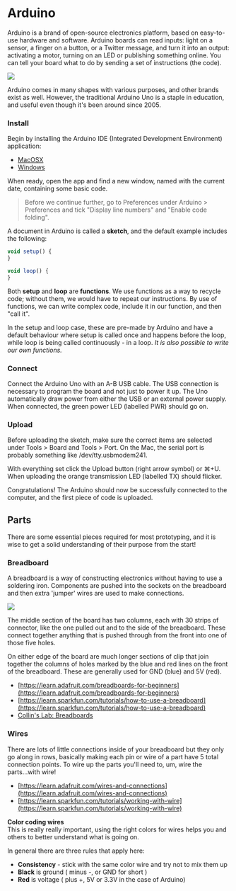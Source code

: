 # Arduino

Arduino is a brand of open-source electronics platform, based on easy-to-use hardware and software. Arduino boards can read inputs: light on a sensor, a finger on a button, or a Twitter message, and turn it into an output: activating a motor, turning on an LED or publishing something online. You can tell your board what to do by sending a set of instructions \(the code\). 

![](https://upload.wikimedia.org/wikipedia/commons/c/c9/Pinout_of_ARDUINO_Board_and_ATMega328PU.svg)

Arduino comes in many shapes with various purposes, and other brands exist as well. However, the traditional Arduino Uno is a staple in education, and useful even though it's been around since 2005.

### Install

Begin by installing the Arduino IDE \(Integrated Development Environment\)  application:

* [MacOSX](https://www.arduino.cc/en/Guide/MacOSX)
* [Windows](https://www.arduino.cc/en/Guide/Windows)

When ready, open the app and find a new window, named with the current date, containing some basic code.

> Before we continue further, go to Preferences under Arduino &gt; Preferences and tick "Display line numbers" and "Enable code folding".

A document in Arduino is called a **sketch**, and the default example includes the following:

```javascript
void setup() {
}

void loop() {
}
```

Both **setup** and **loop** are **functions**. We use functions as a way to recycle code; without them, we would have to repeat our instructions. By use of functions, we can write complex code, include it in our function, and then "call it".

In the setup and loop case, these are pre-made by Arduino and have a default behaviour where setup is called once and happens before the loop, while loop is being called continuously - in a loop. _It is also possible to write our own functions._

### Connect

Connect the Arduino Uno with an A-B USB cable. The USB connection is necessary to program the board and not just to power it up. The Uno automatically draw power from either the USB or an external power supply. When connected, the green power LED \(labelled PWR\) should go on.

### Upload

Before uploading the sketch, make sure the correct items are selected under Tools &gt; Board and Tools &gt; Port. On the Mac, the serial port is probably something like /dev/tty.usbmodem241.

With everything set click the Upload button \(right arrow symbol\) or ⌘+U. When uploading the orange transmission LED \(labelled TX\) should flicker.

Congratulations! The Arduino should now be successfully connected to the computer, and the first piece of code is uploaded.

## Parts

There are some essential pieces required for most prototyping, and it is wise to get a solid understanding of their purpose from the start!

### Breadboard

A breadboard is a way of constructing electronics without having to use a soldering iron. Components are pushed into the sockets on the breadboard and then extra 'jumper' wires are used to make connections.

![](https://cdn-learn.adafruit.com/assets/assets/000/002/603/medium800/learn_arduino_breadboard_back_in_bits.jpg?1396784983)

The middle section of the board has two columns, each with 30 strips of connector, like the one pulled out and to the side of the breadboard. These connect together anything that is pushed through from the front into one of those five holes.

On either edge of the board are much longer sections of clip that join together the columns of holes marked by the blue and red lines on the front of the breadboard. These are generally used for GND \(blue\) and 5V \(red\).

* [https://learn.adafruit.com/breadboards-for-beginners](https://learn.adafruit.com/breadboards-for-beginners)
* [https://learn.sparkfun.com/tutorials/how-to-use-a-breadboard](https://learn.sparkfun.com/tutorials/how-to-use-a-breadboard)
* [Collin's Lab: Breadboards](https://www.youtube.com/watch?v=w0c3t0fJhXU)

### Wires

There are lots of little connections inside of your breadboard but they only go along in rows, basically making each pin or wire of a part have 5 total connection points. To wire up the parts you'll need to, um, wire the parts...with wire!

* [https://learn.adafruit.com/wires-and-connections](https://learn.adafruit.com/wires-and-connections)
* [https://learn.sparkfun.com/tutorials/working-with-wire](https://learn.sparkfun.com/tutorials/working-with-wire)

**Color coding wires**  
This is really really important, using the right colors for wires helps you and others to better understand what is going on. 

In general there are three rules that apply here:

* **Consistency** - stick with the same color wire and try not to mix them up
* **Black** is ground \(  minus -, or GND for short \)
* **Red** is voltage \( plus +, 5V or 3.3V in the case of Arduino\)


